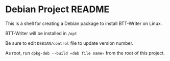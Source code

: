 # Debian Project README
This is a shell for creating a Debian package to install BTT-Writer on Linux.

BTT-Writer will be installed in `/opt`

Be sure to edit `DEBIAN/control` file to update version number.

As root, run `dpkg-deb --build «deb file name»` from the root of this project.
